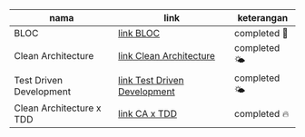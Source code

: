 
| nama| link| keterangan |
|---|---|---|
| BLOC | [link BLOC](https://github.com/octavvia/flutter-app/tree/main/flutter_bloc)| completed 🌱 |
| Clean Architecture | [link Clean Architecture](https://github.com/octavvia/flutter-app/tree/main/flutter_clean_architecture) | completed 🌤️ |
| Test Driven Development | [link Test Driven Development](https://github.com/octavvia/flutter-app/tree/main/flutter_tdd) | completed 🌤️ |
| Clean Architecture x TDD | [link CA x TDD](https://github.com/octavvia/flutter-app/tree/main/movie)| completed 🔥 |
